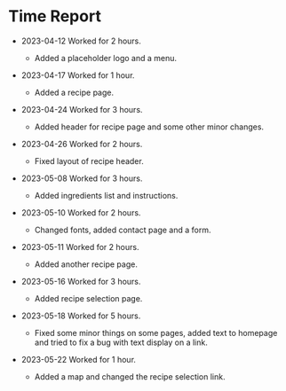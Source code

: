 # Time Report

- 2023-04-12 Worked for 2 hours.
  - Added a placeholder logo and a menu.

- 2023-04-17 Worked for 1 hour.
  - Added a recipe page.

- 2023-04-24 Worked for 3 hours.
  - Added header for recipe page and some other minor changes.

- 2023-04-26 Worked for 2 hours.
  - Fixed layout of recipe header.

- 2023-05-08 Worked for 3 hours.
  - Added ingredients list and instructions.

- 2023-05-10 Worked for 2 hours.
  - Changed fonts, added contact page and a form.

- 2023-05-11 Worked for 2 hours.
  - Added another recipe page.

- 2023-05-16 Worked for 3 hours.
  - Added recipe selection page.

- 2023-05-18 Worked for 5 hours.
  - Fixed some minor things on some pages, added text to homepage and tried to fix a bug with text display on a link.

- 2023-05-22 Worked for 1 hour.
  - Added a map and changed the recipe selection link.